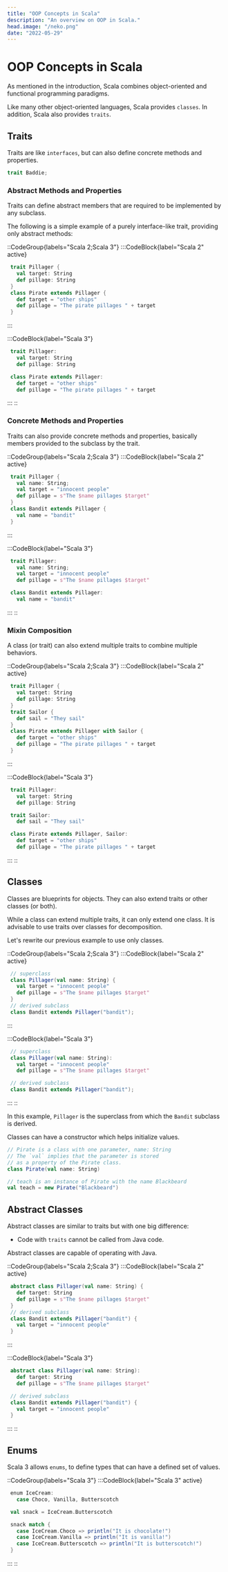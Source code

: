 ```yaml
---
title: "OOP Concepts in Scala"
description: "An overview on OOP in Scala."
head.image: "/neko.png"
date: "2022-05-29"
---
```


# OOP Concepts in Scala

As mentioned in the introduction, Scala combines object-oriented and functional programming paradigms.

Like many other object-oriented languages, Scala provides `classes`. In addition, Scala also provides
`traits`.

## Traits

Traits are like `interfaces`, but can also define concrete methods and properties.

```scala
trait Baddie;
```

### Abstract Methods and Properties

Traits can define abstract members that are required to be implemented
by any subclass.

The following is a simple example of a purely interface-like trait,
providing only abstract methods:

::CodeGroup{labels="Scala 2;Scala 3"}
:::CodeBlock{label="Scala 2" active}

```scala
 trait Pillager {
   val target: String
   def pillage: String
 }
 class Pirate extends Pillager {
   def target = "other ships"
   def pillage = "The pirate pillages " + target
 }
```

:::

:::CodeBlock{label="Scala 3"}

```scala
 trait Pillager:
   val target: String
   def pillage: String

 class Pirate extends Pillager:
   def target = "other ships"
   def pillage = "The pirate pillages " + target
```

:::
::

### Concrete Methods and Properties

Traits can also provide concrete methods and properties, basically members provided
to the subclass by the trait.

::CodeGroup{labels="Scala 2;Scala 3"}
:::CodeBlock{label="Scala 2" active}

```scala
 trait Pillager {
   val name: String;
   val target = "innocent people"
   def pillage = s"The $name pillages $target"
 }
 class Bandit extends Pillager {
   val name = "bandit"
 }
```

:::

:::CodeBlock{label="Scala 3"}

```scala
 trait Pillager:
   val name: String;
   val target = "innocent people"
   def pillage = s"The $name pillages $target"

 class Bandit extends Pillager:
   val name = "bandit"
```

:::
::

### Mixin Composition

A class (or trait) can also extend multiple traits to combine multiple behaviors.

::CodeGroup{labels="Scala 2;Scala 3"}
:::CodeBlock{label="Scala 2" active}

```scala
 trait Pillager {
   val target: String
   def pillage: String
 }
 trait Sailor {
   def sail = "They sail"
 }
 class Pirate extends Pillager with Sailor {
   def target = "other ships"
   def pillage = "The pirate pillages " + target
 }
```

:::

:::CodeBlock{label="Scala 3"}

```scala
 trait Pillager:
   val target: String
   def pillage: String

 trait Sailor:
   def sail = "They sail"

 class Pirate extends Pillager, Sailor:
   def target = "other ships"
   def pillage = "The pirate pillages " + target
```

:::
::

## Classes

Classes are blueprints for objects. They can also extend traits or other classes (or both).

While a class can extend multiple traits, it can only extend one class. It is advisable to
use traits over classes for decomposition.

Let's rewrite our previous example to use only classes.

::CodeGroup{labels="Scala 2;Scala 3"}
:::CodeBlock{label="Scala 2" active}

```scala
 // superclass
 class Pillager(val name: String) {
   val target = "innocent people"
   def pillage = s"The $name pillages $target"
 }
 // derived subclass
 class Bandit extends Pillager("bandit");
```

:::

:::CodeBlock{label="Scala 3"}

```scala
 // superclass
 class Pillager(val name: String):
   val target = "innocent people"
   def pillage = s"The $name pillages $target"

 // derived subclass
 class Bandit extends Pillager("bandit");
```

:::
::

In this example, `Pillager` is the superclass from which the `Bandit` subclass is derived.

Classes can have a constructor which helps initialize values.

```scala
// Pirate is a class with one parameter, name: String
// The `val` implies that the parameter is stored
// as a property of the Pirate class.
class Pirate(val name: String)

// teach is an instance of Pirate with the name Blackbeard
val teach = new Pirate("Blackbeard")
```

## Abstract Classes

Abstract classes are similar to traits but with one big difference:

-   Code with `traits` cannot be called from Java code.

Abstract classes are capable of operating with Java.

::CodeGroup{labels="Scala 2;Scala 3"}
:::CodeBlock{label="Scala 2" active}

```scala
 abstract class Pillager(val name: String) {
   def target: String
   def pillage = s"The $name pillages $target"
 }
 // derived subclass
 class Bandit extends Pillager("bandit") {
   val target = "innocent people"
 }
```

:::

:::CodeBlock{label="Scala 3"}

```scala
 abstract class Pillager(val name: String):
   def target: String
   def pillage = s"The $name pillages $target"

 // derived subclass
 class Bandit extends Pillager("bandit") {
   val target = "innocent people"
 }
```

:::
::

## Enums

Scala 3 allows `enums`, to define types that can have a defined set of values.

::CodeGroup{labels="Scala 3"}
:::CodeBlock{label="Scala 3" active}

```scala
 enum IceCream:
   case Choco, Vanilla, Butterscotch

 val snack = IceCream.Butterscotch

 snack match {
   case IceCream.Choco => println("It is chocolate!")
   case IceCream.Vanilla => println("It is vanilla!")
   case IceCream.Butterscotch => println("It is butterscotch!")
 }
```

:::
::
